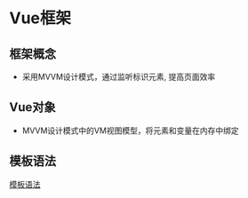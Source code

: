 # Vue框架

## 框架概念

- 采用MVVM设计模式，通过监听标识元素, 提高页面效率

## Vue对象

- MVVM设计模式中的VM视图模型，将元素和变量在内存中绑定

## 模板语法

[模板语法](Vue_Template_Syntax.md)

